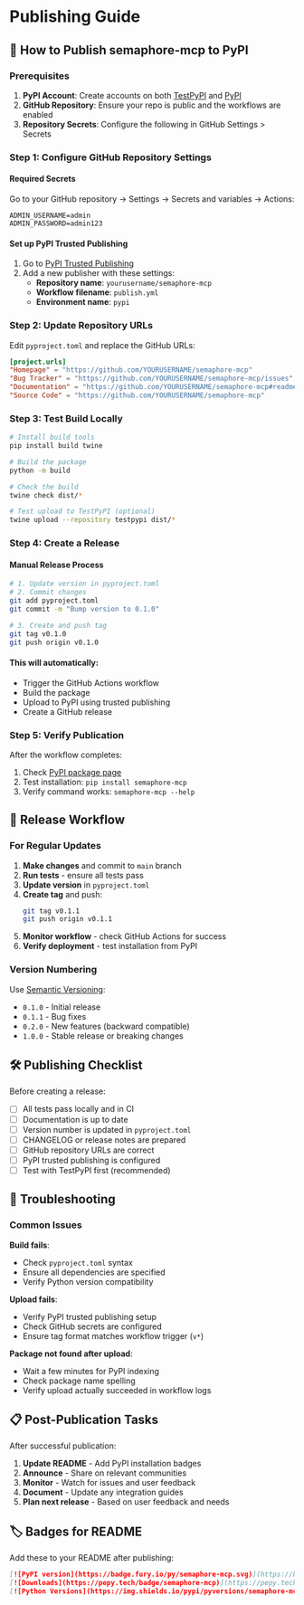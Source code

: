 # Publishing Guide

## 🚀 How to Publish semaphore-mcp to PyPI

### Prerequisites

1. **PyPI Account**: Create accounts on both [TestPyPI](https://test.pypi.org) and [PyPI](https://pypi.org)
2. **GitHub Repository**: Ensure your repo is public and the workflows are enabled
3. **Repository Secrets**: Configure the following in GitHub Settings > Secrets

### Step 1: Configure GitHub Repository Settings

#### Required Secrets
Go to your GitHub repository → Settings → Secrets and variables → Actions:

```
ADMIN_USERNAME=admin
ADMIN_PASSWORD=admin123
```

#### Set up PyPI Trusted Publishing
1. Go to [PyPI Trusted Publishing](https://pypi.org/manage/account/publishing/)
2. Add a new publisher with these settings:
   - **Repository name**: `yourusername/semaphore-mcp`
   - **Workflow filename**: `publish.yml`
   - **Environment name**: `pypi`

### Step 2: Update Repository URLs

Edit `pyproject.toml` and replace the GitHub URLs:
```toml
[project.urls]
"Homepage" = "https://github.com/YOURUSERNAME/semaphore-mcp"
"Bug Tracker" = "https://github.com/YOURUSERNAME/semaphore-mcp/issues"
"Documentation" = "https://github.com/YOURUSERNAME/semaphore-mcp#readme"
"Source Code" = "https://github.com/YOURUSERNAME/semaphore-mcp"
```

### Step 3: Test Build Locally

```bash
# Install build tools
pip install build twine

# Build the package
python -m build

# Check the build
twine check dist/*

# Test upload to TestPyPI (optional)
twine upload --repository testpypi dist/*
```

### Step 4: Create a Release

#### Manual Release Process
```bash
# 1. Update version in pyproject.toml
# 2. Commit changes
git add pyproject.toml
git commit -m "Bump version to 0.1.0"

# 3. Create and push tag
git tag v0.1.0
git push origin v0.1.0
```

#### This will automatically:
- Trigger the GitHub Actions workflow
- Build the package
- Upload to PyPI using trusted publishing
- Create a GitHub release

### Step 5: Verify Publication

After the workflow completes:

1. Check [PyPI package page](https://pypi.org/project/semaphore-mcp/)
2. Test installation: `pip install semaphore-mcp`
3. Verify command works: `semaphore-mcp --help`

## 🔄 Release Workflow

### For Regular Updates

1. **Make changes** and commit to `main` branch
2. **Run tests** - ensure all tests pass
3. **Update version** in `pyproject.toml`
4. **Create tag** and push:
   ```bash
   git tag v0.1.1
   git push origin v0.1.1
   ```
5. **Monitor workflow** - check GitHub Actions for success
6. **Verify deployment** - test installation from PyPI

### Version Numbering

Use [Semantic Versioning](https://semver.org/):
- `0.1.0` - Initial release
- `0.1.1` - Bug fixes
- `0.2.0` - New features (backward compatible)
- `1.0.0` - Stable release or breaking changes

## 🛠️ Publishing Checklist

Before creating a release:

- [ ] All tests pass locally and in CI
- [ ] Documentation is up to date
- [ ] Version number is updated in `pyproject.toml`
- [ ] CHANGELOG or release notes are prepared
- [ ] GitHub repository URLs are correct
- [ ] PyPI trusted publishing is configured
- [ ] Test with TestPyPI first (recommended)

## 🔧 Troubleshooting

### Common Issues

**Build fails**:
- Check `pyproject.toml` syntax
- Ensure all dependencies are specified
- Verify Python version compatibility

**Upload fails**:
- Verify PyPI trusted publishing setup
- Check GitHub secrets are configured
- Ensure tag format matches workflow trigger (`v*`)

**Package not found after upload**:
- Wait a few minutes for PyPI indexing
- Check package name spelling
- Verify upload actually succeeded in workflow logs

## 📋 Post-Publication Tasks

After successful publication:

1. **Update README** - Add PyPI installation badges
2. **Announce** - Share on relevant communities
3. **Monitor** - Watch for issues and user feedback
4. **Document** - Update any integration guides
5. **Plan next release** - Based on user feedback and needs

## 🏷️ Badges for README

Add these to your README after publishing:

```markdown
[![PyPI version](https://badge.fury.io/py/semaphore-mcp.svg)](https://badge.fury.io/py/semaphore-mcp)
[![Downloads](https://pepy.tech/badge/semaphore-mcp)](https://pepy.tech/project/semaphore-mcp)
[![Python Versions](https://img.shields.io/pypi/pyversions/semaphore-mcp.svg)](https://pypi.org/project/semaphore-mcp/)
```